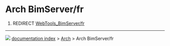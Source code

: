# Arch BimServer/fr
1.  REDIRECT [WebTools_BimServer/fr](WebTools_BimServer/fr.md)



---
![](images/Button_right.svg) [documentation index](../README.md) > [Arch](Arch_Workbench.md) > Arch BimServer/fr

